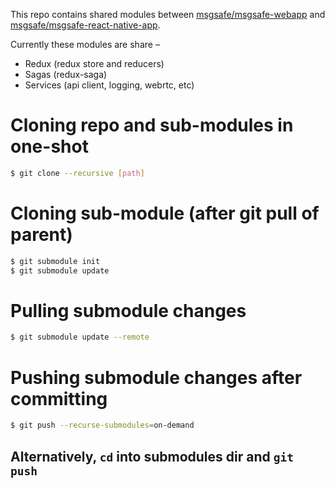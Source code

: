 This repo contains shared modules between [msgsafe/msgsafe-webapp](https://git.trustcorsystems.com/msgsafe/msgsafe-webapp) and [msgsafe/msgsafe-react-native-app](https://git.trustcorsystems.com/msgsafe/msgsafe-react-native-app).

Currently these modules are share –

- Redux (redux store and reducers)
- Sagas (redux-saga)
- Services (api client, logging, webrtc, etc)


# Cloning repo and sub-modules in one-shot
```bash
$ git clone --recursive [path]
```

# Cloning sub-module (after git pull of parent)
```bash
$ git submodule init
$ git submodule update
```

# Pulling submodule changes
```bash
$ git submodule update --remote
```

# Pushing submodule changes after committing

```bash
$ git push --recurse-submodules=on-demand
```

## Alternatively, `cd` into submodules dir and `git push`
